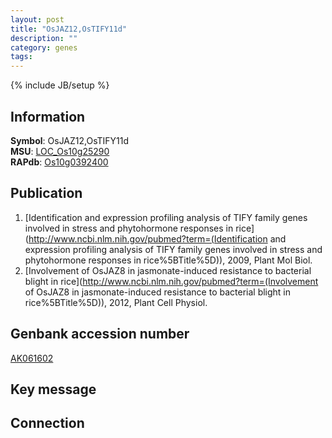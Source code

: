 ```yaml
---
layout: post
title: "OsJAZ12,OsTIFY11d"
description: ""
category: genes
tags: 
---
```

{% include JB/setup %}

## Information
__Symbol__: OsJAZ12,OsTIFY11d  
__MSU__: [LOC_Os10g25290](http://rice.plantbiology.msu.edu/cgi-bin/ORF_infopage.cgi?orf=LOC_Os10g25290)  
__RAPdb__: [Os10g0392400](http://rapdb.dna.affrc.go.jp/viewer/gbrowse_details/irgsp1?name=Os10g0392400)  

## Publication
1. [Identification and expression profiling analysis of TIFY family genes involved in stress and phytohormone responses in rice](http://www.ncbi.nlm.nih.gov/pubmed?term=(Identification and expression profiling analysis of TIFY family genes involved in stress and phytohormone responses in rice%5BTitle%5D)), 2009, Plant Mol Biol.
2. [Involvement of OsJAZ8 in jasmonate-induced resistance to bacterial blight in rice](http://www.ncbi.nlm.nih.gov/pubmed?term=(Involvement of OsJAZ8 in jasmonate-induced resistance to bacterial blight in rice%5BTitle%5D)), 2012, Plant Cell Physiol.

## Genbank accession number
[AK061602](http://www.ncbi.nlm.nih.gov/nuccore/AK061602)

## Key message

## Connection



